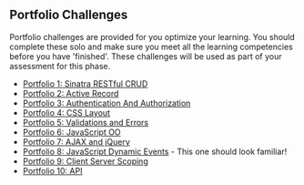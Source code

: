 ## Portfolio Challenges

Portfolio challenges are provided for you optimize your learning. You should complete these solo and make sure you meet all the learning competencies before you have 'finished'. These challenges will be used as part of your assessment for this phase.

* [Portfolio 1: Sinatra RESTful CRUD](https://github.com/sea-lions-2014/ph2-p1-sinatra-restful-crud-challenge)
* [Portfolio 2: Active Record](https://github.com/sea-lions-2014/ph2-p2-active-record-people-skills-challenge)
* [Portfolio 3: Authentication And Authorization](https://github.com/sea-lions-2014/ph2-p3-sinatra-authentication-and-authorization-challenge)
* [Portfolio 4: CSS Layout](https://github.com/sea-lions-2014/ph2-p4-css-layout-simple-marketing-page-challenge)
* [Portfolio 5: Validations and Errors](https://github.com/sea-lions-2014/ph2-p5-active-record-and-sinatra-propagating-validations-challenge)
* [Portfolio 6: JavaScript OO](https://github.com/sea-lions-2014/ph2-p6-javascript-refactor-procedural-to-oo-challenge)
* [Portfolio 7: AJAX and jQuery](https://github.com/sea-lions-2014/ph2-p7-javascript-ajax-and-jquery-challenge)
* [Portfolio 8: JavaScript Dynamic Events](https://github.com/sea-lions-2014/ph2-p8-javascript-dynamic-elements-and-events-challenge) - This one should look familiar!
* [Portfolio 9: Client Server Scoping](https://github.com/sea-lions-2014/ph2-p9-client-server-scoping-challenge)
* [Portfolio 10: API](https://github.com/sea-lions-2014/ph2-p10-ruby-api-s-challenge)